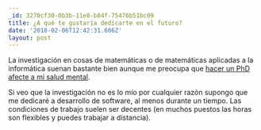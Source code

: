 ```yaml
---
_id: 3270cf30-0b3b-11e8-b84f-75476b51bc09
title: ¿A qué te gustaría dedicarte en el futuro?
date: '2018-02-06T12:42:31.606Z'
layout: post
---
```


La investigación en cosas de matemáticas o de matemáticas aplicadas a la informática suenan bastante bien aunque me preocupa que [hacer un PhD afecte a mi salud mental](https://www.vice.com/en_nz/article/j55edk/getting-a-phd-is-bad-for-your-mental-health).

Si veo que la investigación no es lo mío por cualquier razón supongo que me dedicaré a desarrollo de software, al menos durante un tiempo. Las condiciones de trabajo suelen ser decentes (en muchos puestos las horas son flexibles y puedes trabajar a distancia).


